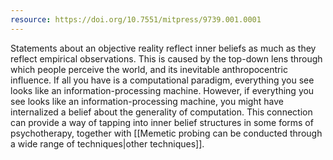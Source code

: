 ```yaml
---
resource: https://doi.org/10.7551/mitpress/9739.001.0001
---
```


Statements about an objective reality reflect inner beliefs as much as they reflect empirical observations. This is caused by the top-down lens through which people perceive the world, and its inevitable anthropocentric influence. If all you have is a computational paradigm, everything you see looks like an information-processing machine. However, if everything you see looks like an information-processing machine, you might have internalized a belief about the generality of computation. This connection can provide a way of tapping into inner belief structures in some forms of psychotherapy, together with [[Memetic probing can be conducted through a wide range of techniques|other techniques]].